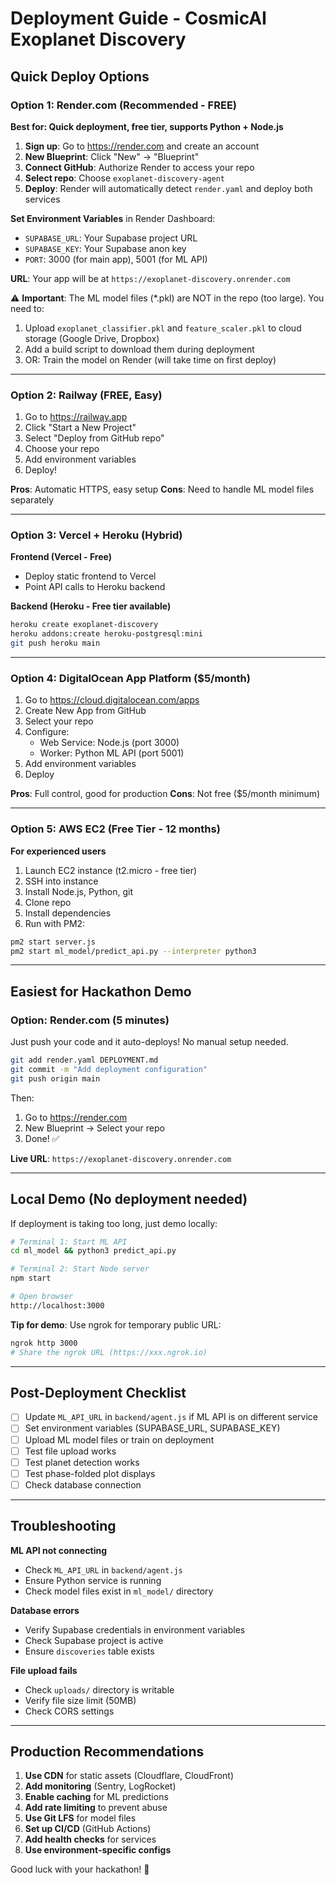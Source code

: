 # Deployment Guide - CosmicAI Exoplanet Discovery

## Quick Deploy Options

### Option 1: Render.com (Recommended - FREE)

**Best for: Quick deployment, free tier, supports Python + Node.js**

1. **Sign up**: Go to https://render.com and create an account
2. **New Blueprint**: Click "New" → "Blueprint"
3. **Connect GitHub**: Authorize Render to access your repo
4. **Select repo**: Choose `exoplanet-discovery-agent`
5. **Deploy**: Render will automatically detect `render.yaml` and deploy both services

**Set Environment Variables** in Render Dashboard:
- `SUPABASE_URL`: Your Supabase project URL
- `SUPABASE_KEY`: Your Supabase anon key
- `PORT`: 3000 (for main app), 5001 (for ML API)

**URL**: Your app will be at `https://exoplanet-discovery.onrender.com`

⚠️ **Important**: The ML model files (*.pkl) are NOT in the repo (too large). You need to:
1. Upload `exoplanet_classifier.pkl` and `feature_scaler.pkl` to cloud storage (Google Drive, Dropbox)
2. Add a build script to download them during deployment
3. OR: Train the model on Render (will take time on first deploy)

---

### Option 2: Railway (FREE, Easy)

1. Go to https://railway.app
2. Click "Start a New Project"
3. Select "Deploy from GitHub repo"
4. Choose your repo
5. Add environment variables
6. Deploy!

**Pros**: Automatic HTTPS, easy setup
**Cons**: Need to handle ML model files separately

---

### Option 3: Vercel + Heroku (Hybrid)

**Frontend (Vercel - Free)**
- Deploy static frontend to Vercel
- Point API calls to Heroku backend

**Backend (Heroku - Free tier available)**
```bash
heroku create exoplanet-discovery
heroku addons:create heroku-postgresql:mini
git push heroku main
```

---

### Option 4: DigitalOcean App Platform ($5/month)

1. Go to https://cloud.digitalocean.com/apps
2. Create New App from GitHub
3. Select your repo
4. Configure:
   - Web Service: Node.js (port 3000)
   - Worker: Python ML API (port 5001)
5. Add environment variables
6. Deploy

**Pros**: Full control, good for production
**Cons**: Not free ($5/month minimum)

---

### Option 5: AWS EC2 (Free Tier - 12 months)

**For experienced users**

1. Launch EC2 instance (t2.micro - free tier)
2. SSH into instance
3. Install Node.js, Python, git
4. Clone repo
5. Install dependencies
6. Run with PM2:
```bash
pm2 start server.js
pm2 start ml_model/predict_api.py --interpreter python3
```

---

## Easiest for Hackathon Demo

### **Option: Render.com (5 minutes)**

Just push your code and it auto-deploys! No manual setup needed.

```bash
git add render.yaml DEPLOYMENT.md
git commit -m "Add deployment configuration"
git push origin main
```

Then:
1. Go to https://render.com
2. New Blueprint → Select your repo
3. Done! ✅

**Live URL**: `https://exoplanet-discovery.onrender.com`

---

## Local Demo (No deployment needed)

If deployment is taking too long, just demo locally:

```bash
# Terminal 1: Start ML API
cd ml_model && python3 predict_api.py

# Terminal 2: Start Node server
npm start

# Open browser
http://localhost:3000
```

**Tip for demo**: Use ngrok for temporary public URL:
```bash
ngrok http 3000
# Share the ngrok URL (https://xxx.ngrok.io)
```

---

## Post-Deployment Checklist

- [ ] Update `ML_API_URL` in `backend/agent.js` if ML API is on different service
- [ ] Set environment variables (SUPABASE_URL, SUPABASE_KEY)
- [ ] Upload ML model files or train on deployment
- [ ] Test file upload works
- [ ] Test planet detection works
- [ ] Test phase-folded plot displays
- [ ] Check database connection

---

## Troubleshooting

**ML API not connecting**
- Check `ML_API_URL` in `backend/agent.js`
- Ensure Python service is running
- Check model files exist in `ml_model/` directory

**Database errors**
- Verify Supabase credentials in environment variables
- Check Supabase project is active
- Ensure `discoveries` table exists

**File upload fails**
- Check `uploads/` directory is writable
- Verify file size limit (50MB)
- Check CORS settings

---

## Production Recommendations

1. **Use CDN** for static assets (Cloudflare, CloudFront)
2. **Add monitoring** (Sentry, LogRocket)
3. **Enable caching** for ML predictions
4. **Add rate limiting** to prevent abuse
5. **Use Git LFS** for model files
6. **Set up CI/CD** (GitHub Actions)
7. **Add health checks** for services
8. **Use environment-specific configs**

Good luck with your hackathon! 🚀
